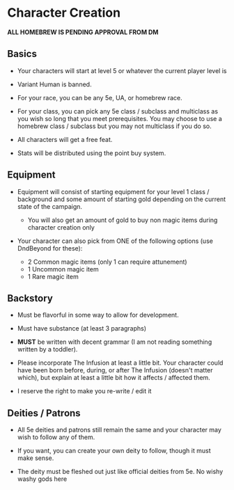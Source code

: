 # Character Creation

**ALL HOMEBREW IS PENDING APPROVAL FROM DM**

## Basics

* Your characters will start at level 5 or whatever the current player level is

* Variant Human is banned.

* For your race, you can be any 5e, UA, or homebrew race.

* For your class, you can pick any 5e class / subclass and multiclass as you wish so long that you meet prerequisites. You may choose to use a homebrew class / subclass but you may not multiclass if you do so.

* All characters will get a free feat.

* Stats will be distributed using the point buy system.

## Equipment

* Equipment will consist of starting equipment for your level 1 class / background and some amount of starting gold depending on the current state of the campaign.
  * You will also get an amount of gold to buy non magic items during character creation only

* Your character can also pick from ONE of the following options (use DndBeyond for these):
    * 2 Common magic items (only 1 can require attunement)
    * 1 Uncommon magic item
    * 1 Rare magic item

## Backstory

* Must be flavorful in some way to allow for development.

* Must have substance (at least 3 paragraphs)

* **MUST** be written with decent grammar (I am not reading something written by a toddler).

* Please incorporate The Infusion at least a little bit. Your character could have been born before, during, or after The Infusion (doesn't matter which), but explain at least a little bit how it affects / affected them.

* I reserve the right to make you re-write / edit it

## Deities / Patrons

* All 5e deities and patrons still remain the same and your character may wish to follow any of them.

* If you want, you can create your own deity to follow, though it must make sense.

* The deity must be fleshed out just like official deities from 5e. No wishy washy gods here
